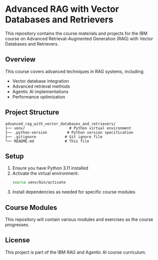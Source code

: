 # Advanced RAG with Vector Databases and Retrievers

This repository contains the course materials and projects for the IBM course on Advanced Retrieval-Augmented Generation (RAG) with Vector Databases and Retrievers.

## Overview

This course covers advanced techniques in RAG systems, including:
- Vector database integration
- Advanced retrieval methods
- Agentic AI implementations
- Performance optimization

## Project Structure

```
advanced_rag_with_vector_databases_and_retrievers/
├── venv/                    # Python virtual environment
├── .python-version         # Python version specification
├── .gitignore             # Git ignore file
└── README.md              # This file
```

## Setup

1. Ensure you have Python 3.11 installed
2. Activate the virtual environment:
   ```bash
   source venv/bin/activate
   ```
3. Install dependencies as needed for specific course modules

## Course Modules

This repository will contain various modules and exercises as the course progresses.

## License

This project is part of the IBM RAG and Agentic AI course curriculum. 